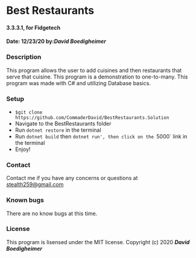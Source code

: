 # Best Restaurants
#### 3.3.3.1, for Fidgetech
#### Date: 12/23/20  by:_**David Boedigheimer**_
### Description
This program allows the user to add cuisines and then restaurants that serve that cuisine. This program is a demonstration to one-to-many. This program was made with C# and utilizing Database basics.
### Setup
* `$git clone https://github.com/CommaderDavid/BestRestaurants.Solution`
* Navigate to the BestRestaurants folder
* Run `dotnet restore` in the terminal
* Run `dotnet build` then `dotnet run', then click on the `5000` link in the terminal
* Enjoy!
### Contact
Contact me if you have any concerns or questions at stealth259@gmail.com
### Known bugs
There are no know bugs at this time.
### License
This program is lisensed under the MIT license.
Copyright (c) 2020 _**David Boedigheimer**_